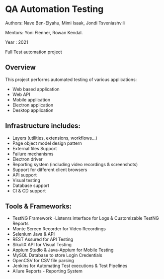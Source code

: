# QA Automation Testing  
 Authors: Nave Ben-Elyahu, Mimi Isaak, Jondi Tsveniashvili


Mentors: Yoni Flenner, Rowan Kendal. 

Year : 2021 

Full Test automation project 

## Overview
This project performs automated testing of various applications:

- Web based application
- Web API
- Mobile application
- Electron application
- Desktop application

## Infrastructure includes:
- Layers (utilities, extensions, workflows...)
- Page object model design pattern
- External files Support
- Failure mechanisms
- Electron driver
- Reporting system (including video recordings & screenshots)
- Support for different client browsers
- API support
- Visual testing
- Database support
- CI & CD support


## Tools & Frameworks:
- TestNG Framework
 -Listenrs interface for Logs & Customizable TestNG Reports
- Monte Screen Recorder for Video Recordings
- Selenium Java & API
- REST Assured for API Testing
- SikuliX API for Visual Testing
- Appium Studio & Java-Appium for Mobile Testing
- MySQL Database to store Login Credentials
- OpenCSV for CSV file parsing
- Jenkins for Automating Test executions & Test Pipelines
- Allure Reports - Reporting System

